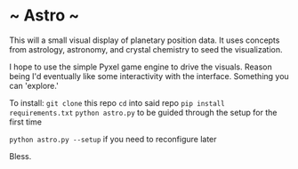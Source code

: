 # ~ Astro ~

This will a small visual display of planetary position data.
It uses concepts from astrology, astronomy, and crystal chemistry to seed the
visualization.

I hope to use the simple Pyxel game engine to drive the visuals. Reason being
I'd eventually like some interactivity with the interface. Something you can
'explore.'

To install:
`git clone` this repo
`cd` into said repo
`pip install requirements.txt`
`python astro.py` to be guided through the setup for the first time

`python astro.py --setup` if you need to reconfigure later

Bless.
